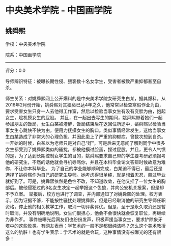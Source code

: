 # 中央美术学院 - 中国画学院

## 姚舜熙

学校：中央美术学院

院系：中国画学院

* * *

评分：0.0

导师辨识特征：被曝长期性侵、猥亵数十名女学生，受害者被致严重抑郁甚至自杀。

师生关系：对姚舜熙网上公开爆料的是中央美术学院女研究生白某，据其爆料，从2016年2月份开始，姚舜熙对其猥亵已达4年之久，他常常以检查寒假作业为由，要求受害女生只身一人去他得工作室，然后以检验当事女生有没有变胖为由，抱起女生，趁机摸女生的屁股。
并且，在一起出去写生的期间，姚舜熙带着她们一起参加朋友的饭局，女生白某被灌醉，饭局结束后在返回住所途中，姚舜熙以检验当事女生心跳快不快为由，便用力抚摸女生的胸口。类似事情经常发生，这给当事女生白某造成了非常大的心理负担，并因此患上了严重的抑郁症，曾数次想到自杀。
一开始的时候，白某以为老师只是对自己“好”，可是后来无意间了解到同学中很多女生都受到了姚舜熙类似的骚扰，都被他摸过脸蛋，捏过屁股。并且，更令人气愤的是，为了达到长期控制女学生的目的，姚舜熙要求自己带的学生要考研必须报考他的研究生，不然的话他就会寻机辱骂你，并且在本科毕业论文答辩时候故意为难你，不让你本科毕业。
为了自己的学业能够顺利完成，白某迫不得已，最后还是选择了姚舜熙作为自己的研究生导师。她考虑得很单纯，就是想着忍忍，熬过毕业就好到了。可是，姚舜熙依然是色性不改，不知道收敛，在他又捏了一位女生的胸部后。被他侵犯过的8名女生决定一起举报这个色狼，并向公安机关报案，但是却不予立案。
举报后，校方也进行了调查，并内部通知了对姚舜熙的处理。校方表示，因为证据不够，不能按性骚扰处理姚舜熙，但是已经取消他的研究生导师任职资格，停止他的相关教学工作，取消一切评奖评优。但是，至于是永久取消还是暂时取消，并没有明确地说明。女生们很担心，他会不会很快就会恢复职位，再继续为非作歹。
事件被曝光后网友们也纷纷发声，积极声援当事女生，要求铲除象牙塔中的这些败类。有网友表示：学艺术的一般不是都很纯洁吗？怎么这个美术教授这么的肮脏！也有学生表示：学艺术的就是会玩，这种事情没有被曝光的还有很多！